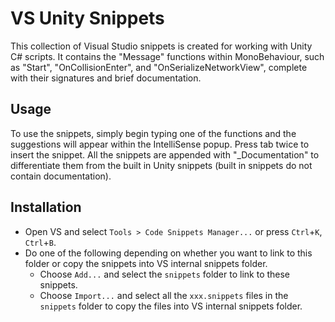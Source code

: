 # VS Unity Snippets
This collection of Visual Studio snippets is created for working with Unity
C# scripts. It contains the "Message" functions within MonoBehaviour, such as "Start",
"OnCollisionEnter", and "OnSerializeNetworkView", complete with their signatures and
brief documentation.

## Usage
To use the snippets, simply begin typing one of the functions and the suggestions will
appear within the IntelliSense popup. Press tab twice to insert the snippet. All the
snippets are appended with "_Documentation" to differentiate them from the built in
Unity snippets (built in snippets do not contain documentation).

## Installation
* Open VS and select `Tools > Code Snippets Manager...` or press `Ctrl`+`K`, `Ctrl`+`B`.
* Do one of the following depending on whether you want to link to this folder or copy
   the snippets into VS internal snippets folder.
  * Choose `Add...` and select the `snippets` folder to link to these snippets.
  * Choose `Import...` and select all the `xxx.snippets` files in the `snippets` folder to
   copy the files into VS internal snippets folder.